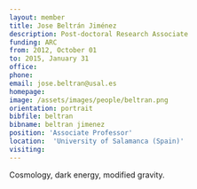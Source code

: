 ```yaml
---
layout: member
title: Jose Beltrán Jiménez
description: Post-doctoral Research Associate
funding: ARC
from: 2012, October 01
to: 2015, January 31
office:
phone:
email: jose.beltran@usal.es
homepage:
image: /assets/images/people/beltran.png
orientation: portrait
bibfile: beltran
bibname: beltran jimenez
position: 'Associate Professor'
location:  'University of Salamanca (Spain)'
visiting: 
---
```


Cosmology, dark energy, modified gravity.
